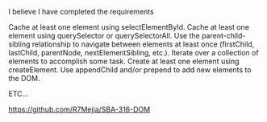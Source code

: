 I believe I have completed the requirements

Cache at least one element using selectElementById.
Cache at least one element using querySelector or querySelectorAll.
Use the parent-child-sibling relationship to navigate between elements at least once (firstChild, lastChild, parentNode, nextElementSibling, etc.).
Iterate over a collection of elements to accomplish some task.
Create at least one element using createElement.
Use appendChild and/or prepend to add new elements to the DOM.

ETC...

https://github.com/R7Mejia/SBA-316-DOM